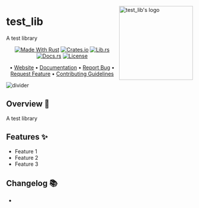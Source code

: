 <!-- markdownlint-disable MD033 MD041 -->

<img
src="https://via.placeholder.com/199x199.png/E82440/78C9FF?text=test_lib"
alt="test_lib's logo"
height="199"
width="199"
align="right"
/>

<!-- markdownlint-enable MD033 MD041 -->

# test_lib

A test library

<!-- markdownlint-disable MD033 MD041 -->
<center>
<!-- markdownlint-enable MD033 MD041 -->

[![Made With Rust][made-with-rust-badge]][5]
[![Crates.io][crates-badge]][7]
[![Lib.rs][libs-badge]][9]
[![Docs.rs][docs-badge]][8]
[![License][license-badge]][2]

• [Website][0]
• [Documentation][8]
• [Report Bug][3]
• [Request Feature][3]
• [Contributing Guidelines][4]

<!-- markdownlint-disable MD033 MD041 -->
</center>
<!-- markdownlint-enable MD033 MD041 -->

![divider][divider]

## Overview 📖

A test library

## Features ✨

- Feature 1
- Feature 2
- Feature 3

## Changelog 📚

-

[0]: https://example.com
[2]: http://opensource.org/licenses/MIT
[3]: https://github.com/test/test_lib/test_lib/issues
[4]: https://github.com/test/test_lib/test_lib/blob/main/CONTRIBUTING.md
[5]: https://github.com/test/test_lib/test_lib/graphs/contributors
[7]: https://crates.io/crates/test_lib
[8]: https://docs.rs/test_lib
[9]: https://lib.rs/crates/test_lib

[banner]: https://via.placeholder.com/1500x500.png/000000/FFFFFF?text=test_lib "test_lib's banner"
[crates-badge]: https://img.shields.io/crates/v/test_lib.svg?style=for-the-badge 'Crates.io badge'
[divider]: https://via.placeholder.com/1024x1.png/d8dee4/FFFFFF?text=− "test_lib's divider"
[docs-badge]: https://img.shields.io/docsrs/test_lib.svg?style=for-the-badge 'Docs.rs badge'
[libs-badge]: https://img.shields.io/badge/lib.rs-v0.1.0-orange.svg?style=for-the-badge 'Lib.rs badge'
[license-badge]: https://img.shields.io/crates/l/test_lib.svg?style=for-the-badge 'License badge'
[made-with-rust-badge]: https://img.shields.io/badge/rust-f04041?style=for-the-badge&labelColor=c0282d&logo=rust 'Made With Rust badge'
